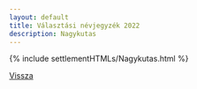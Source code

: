 ```yaml
---
layout: default
title: Választási névjegyzék 2022
description: Nagykutas
---
```


{% include settlementHTMLs/Nagykutas.html %}

[Vissza](../)